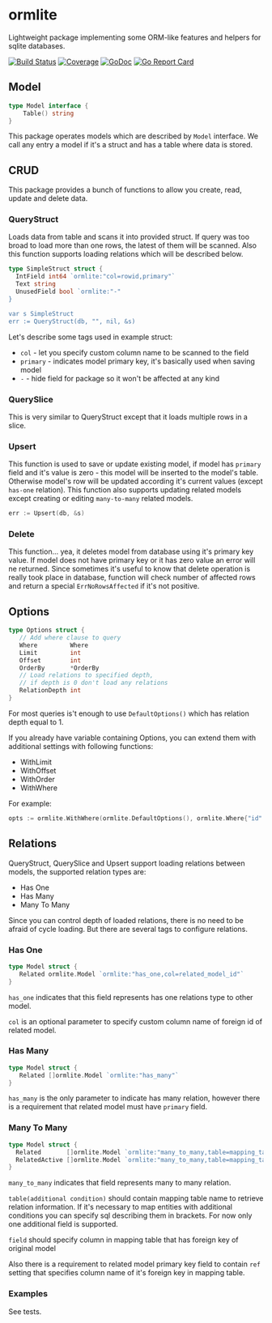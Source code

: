 # ormlite
Lightweight package implementing some ORM-like features and helpers for sqlite databases.

[![Build Status](https://travis-ci.org/pupizoid/ormlite.svg?branch=master)](https://travis-ci.org/pupizoid/ormlite)
[![Coverage](https://gocover.io/_badge/github.com/pupizoid/ormlite)](https://gocover.io/github.com/pupizoid/ormlite)
[![GoDoc](https://godoc.org/github.com/pupizoid/ormlite?status.svg)](https://godoc.org/github.com/pupizoid/ormlite)
[![Go Report Card](https://goreportcard.com/badge/github.com/pupizoid/ormlite)](https://goreportcard.com/report/github.com/pupizoid/ormlite)

## Model
```go
type Model interface {
    Table() string
}
```
This package operates models which are described by `Model` interface. We call any entry a model if it's a struct and has a table where data is stored.

## CRUD
This package provides a bunch of functions to allow you create, read, update and delete data.
  
### QueryStruct
Loads data from table and scans it into provided struct. If query was too broad to load more than one rows, the latest of them will be scanned. Also this function supports loading relations which will be described below.

```go
type SimpleStruct struct {
  IntField int64 `ormlite:"col=rowid,primary"`
  Text string
  UnusedField bool `ormlite:"-"
}

var s SimpleStruct
err := QueryStruct(db, "", nil, &s)
```

Let's describe some tags used in example struct:
- `col` - let you specify custom column name to be scanned to the field
- `primary` - indicates model primary key, it's basically used when saving model
- `-` - hide field for package so it won't be affected at any kind

### QuerySlice
This is very similar to QueryStruct except that it loads multiple rows in a slice.

### Upsert
This function is used to save or update existing model, if model has `primary` field and it's value is zero - this model will be inserted to the model's table. Otherwise model's row will be updated according it's current values (except `has-one` relation). This function also supports updating related models except creating or editing `many-to-many` related models.
```go
err := Upsert(db, &s)
```
### Delete
This function... yea, it deletes model from database using it's primary key value. If model does not have primary key or it has zero value an error will ne returned.
Since sometimes it's useful to know that delete operation is really took place in database, function will check number of affected rows and return a special `ErrNoRowsAffected`
if it's not positive.

## Options

```go
type Options struct {
   // Add where clause to query
   Where         Where    
   Limit         int      
   Offset        int      
   OrderBy       *OrderBy 
   // Load relations to specified depth,
   // if depth is 0 don't load any relations
   RelationDepth int      
}
```

For most queries is't enough to use `DefaultOptions()` which has relation depth equal to 1. 

If you already have variable containing Options, you can extend them with additional settings with following functions:
- WithLimit
- WithOffset
- WithOrder
- WithWhere

For example:

```go
opts := ormlite.WithWhere(ormlite.DefaultOptions(), ormlite.Where{"id": 1})
```

## Relations

QueryStruct, QuerySlice and Upsert support loading relations between models, the supported relation types are:
- Has One
- Has Many
- Many To Many

Since you can control depth of loaded relations, there is no need to be afraid of cycle loading. But there are several tags to configure relations.

### Has One

```go
type Model struct {
   Related ormlite.Model `ormlite:"has_one,col=related_model_id"`
}
```

`has_one` indicates that this field represents has one relations type to other model.

`col` is an optional parameter to specify custom column name of foreign id of related model.

### Has Many

```go
type Model struct {
   Related []ormlite.Model `ormlite:"has_many"`
}
```

`has_many` is the only parameter to indicate has many relation, however there is a requirement that related model must have `primary`
 field.
 
 ### Many To Many
 
 ```go
type Model struct {
   Related       []ormlite.Model `ormlite:"many_to_many,table=mapping_table,field=model_id"`
   RelatedActive []ormlite.Model `ormlite:"many_to_many,table=mapping_table(active=1),field=model_id"`
}
```

`many_to_many` indicates that field represents many to many relation.

`table(additional condition)` should contain mapping table name to retrieve relation information. If it's necessary to map entities with additional conditions you can specify sql describing them in brackets. For now only one additional field is supported.

`field` should specify column in mapping table that has foreign key of original model

Also there is a requirement to related model primary key field to contain `ref` setting that specifies column name of it's foreign key in mapping table.

### Examples

See tests.